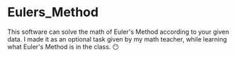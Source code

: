 # Eulers_Method
This software can solve the math of Euler's Method according to your given data. I made it as an optional task given by my math teacher, while learning what Euler's Method is in the class. 😶

